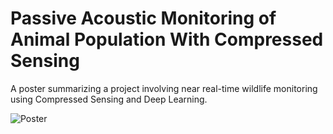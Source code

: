 # Passive Acoustic Monitoring of Animal Population With Compressed Sensing

A poster summarizing a project involving near real-time wildlife monitoring using Compressed Sensing and Deep Learning.


![Poster](poster.png)
